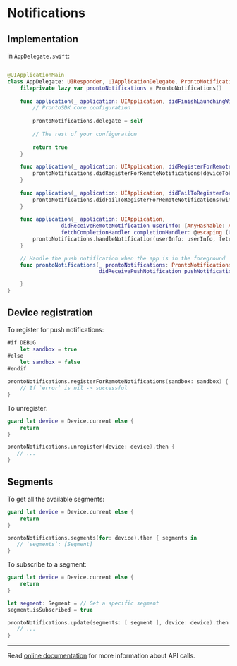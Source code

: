 # Notifications

## Implementation

in `AppDelegate.swift`:

```swift

@UIApplicationMain
class AppDelegate: UIResponder, UIApplicationDelegate, ProntoNotificationsDelegate {
    fileprivate lazy var prontoNotifications = ProntoNotifications()
	
    func application(_ application: UIApplication, didFinishLaunchingWithOptions launchOptions: [UIApplicationLaunchOptionsKey: Any]?) -> Bool {
        // ProntoSDK core configuration    
        
        prontoNotifications.delegate = self        
        
        // The rest of your configuration
    
        return true
    }
	
    func application(_ application: UIApplication, didRegisterForRemoteNotificationsWithDeviceToken deviceToken: Data) {
        prontoNotifications.didRegisterForRemoteNotifications(deviceToken: deviceToken, fcmToken: Messaging.messaging().fcmToken)
    }
	
    func application(_ application: UIApplication, didFailToRegisterForRemoteNotificationsWithError error: Error) {
        prontoNotifications.didFailToRegisterForRemoteNotifications(with: error)
    }
	
    func application(_ application: UIApplication,
                 didReceiveRemoteNotification userInfo: [AnyHashable: Any],
                 fetchCompletionHandler completionHandler: @escaping (UIBackgroundFetchResult) -> Void) {
        prontoNotifications.handleNotification(userInfo: userInfo, fetchCompletionHandler: completionHandler)
    }

    // Handle the push notification when the app is in the foreground
    func prontoNotifications(_ prontoNotifications: ProntoNotifications,
                             didReceivePushNotification pushNotification: PushNotification) {

    }
}
```

## Device registration

To register for push notifications:

```swift
#if DEBUG
    let sandbox = true
#else
    let sandbox = false
#endif

prontoNotifications.registerForRemoteNotifications(sandbox: sandbox) { error in
    // If `error` is nil -> successful
}
```

To unregister:

```swift
guard let device = Device.current else {
	return
}

prontoNotifications.unregister(device: device).then { 
   // ...
}
```

## Segments

To get all the available segments:

```swift
guard let device = Device.current else {
	return
}

prontoNotifications.segments(for: device).then { segments in
   // `segments`: [Segment]
}
```

To subscribe to a segment:

```swift
guard let device = Device.current else {
	return
}

let segment: Segment = // Get a specific segment
segment.isSubscribed = true

prontoNotifications.update(segments: [ segment ], device: device).then { 
   // ...
}
```

-------

Read [online documentation](https://pronto.am/apidoc/index.html) for more information about API calls.